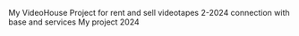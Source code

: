 My VideoHouse
Project for rent and sell videotapes
2-2024
connection with base
and services
My project 2024
